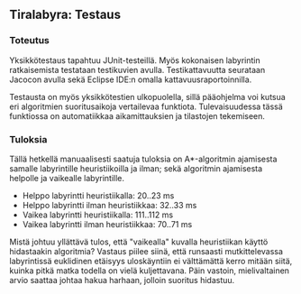 ## Tiralabyra: Testaus

### Toteutus

Yksikkötestaus tapahtuu JUnit-testeillä. Myös kokonaisen
labyrintin ratkaisemista testataan testikuvien avulla. Testikattavuutta
seurataan Jacocon avulla sekä Eclipse IDE:n omalla kattavuusraportoinnilla.

Testausta on myös yksikkötestien ulkopuolella, sillä pääohjelma voi kutsua
eri algoritmien suoritusaikoja vertailevaa funktiota. Tulevaisuudessa tässä
funktiossa on automatiikkaa aikamittauksien ja tilastojen tekemiseen.

### Tuloksia

Tällä hetkellä manuaalisesti saatuja tuloksia on A*-algoritmin ajamisesta samalle
labyrintille heuristiikoilla ja ilman; sekä algoritmin ajamisesta helpolle ja
vaikealle labyrintille.

* Helppo labyrintti heuristiikalla: 20..23 ms
* Helppo labyrintti ilman heuristiikkaa: 32..33 ms
* Vaikea labyrintti heuristiikalla: 111..112 ms
* Vaikea labyrintti ilman heuristiikkaa: 70..71 ms

Mistä johtuu yllättävä tulos, että "vaikealla" kuvalla heuristiikan käyttö
hidastaakin algoritmia? Vastaus piilee siinä, että runsaasti mutkittelevassa
labyrintissä euklidinen etäisyys uloskäyntiin ei välttämättä kerro mitään
siitä, kuinka pitkä matka todella on vielä kuljettavana. Päin vastoin,
mielivaltainen arvio saattaa johtaa hakua harhaan, jolloin suoritus hidastuu.